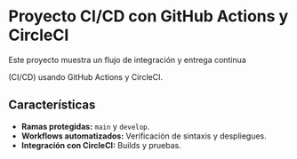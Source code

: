 # Proyecto CI/CD con GitHub Actions y CircleCI

Este proyecto muestra un flujo de integración y entrega continua 

(CI/CD) usando GitHub Actions y CircleCI.

## Características

- **Ramas protegidas:** `main` y `develop`.
- **Workflows automatizados:** Verificación de sintaxis 
  y despliegues.
- **Integración con CircleCI:** Builds y pruebas.
